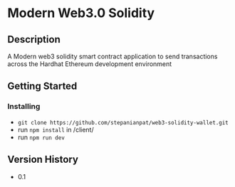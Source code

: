 # Modern Web3.0 Solidity 

## Description

A Modern web3 solidity smart contract application to send transactions across the Hardhat Ethereum development environment

## Getting Started

### Installing

* `git clone https://github.com/stepanianpat/web3-solidity-wallet.git`
* run `npm install` in /client/
* run `npm run dev` 

## Version History
 * 0.1


